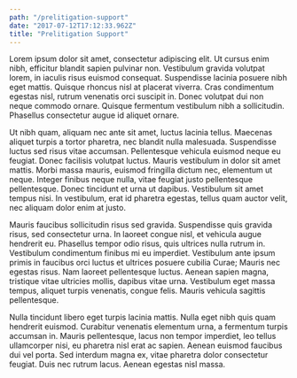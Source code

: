 ```yaml
---
path: "/prelitigation-support"
date: "2017-07-12T17:12:33.962Z"
title: "Prelitigation Support"
---
```


Lorem ipsum dolor sit amet, consectetur adipiscing elit. Ut cursus enim nibh, efficitur blandit sapien pulvinar non. Vestibulum gravida volutpat lorem, in iaculis risus euismod consequat. Suspendisse lacinia posuere nibh eget mattis. Quisque rhoncus nisl at placerat viverra. Cras condimentum egestas nisl, rutrum venenatis orci suscipit in. Donec volutpat dui non neque commodo ornare. Quisque fermentum vestibulum nibh a sollicitudin. Phasellus consectetur augue id aliquet ornare.

Ut nibh quam, aliquam nec ante sit amet, luctus lacinia tellus. Maecenas aliquet turpis a tortor pharetra, nec blandit nulla malesuada. Suspendisse luctus sed risus vitae accumsan. Pellentesque vehicula euismod neque eu feugiat. Donec facilisis volutpat luctus. Mauris vestibulum in dolor sit amet mattis. Morbi massa mauris, euismod fringilla dictum nec, elementum ut neque. Integer finibus neque nulla, vitae feugiat justo pellentesque pellentesque. Donec tincidunt et urna ut dapibus. Vestibulum sit amet tempus nisi. In vestibulum, erat id pharetra egestas, tellus quam auctor velit, nec aliquam dolor enim at justo.

Mauris faucibus sollicitudin risus sed gravida. Suspendisse quis gravida risus, sed consectetur urna. In laoreet congue nisl, et vehicula augue hendrerit eu. Phasellus tempor odio risus, quis ultrices nulla rutrum in. Vestibulum condimentum finibus mi eu imperdiet. Vestibulum ante ipsum primis in faucibus orci luctus et ultrices posuere cubilia Curae; Mauris nec egestas risus. Nam laoreet pellentesque luctus. Aenean sapien magna, tristique vitae ultricies mollis, dapibus vitae urna. Vestibulum eget massa tempus, aliquet turpis venenatis, congue felis. Mauris vehicula sagittis pellentesque.

Nulla tincidunt libero eget turpis lacinia mattis. Nulla eget nibh quis quam hendrerit euismod. Curabitur venenatis elementum urna, a fermentum turpis accumsan in. Mauris pellentesque, lacus non tempor imperdiet, leo tellus ullamcorper nisi, eu pharetra nisl erat ac sapien. Aenean euismod faucibus dui vel porta. Sed interdum magna ex, vitae pharetra dolor consectetur feugiat. Duis nec rutrum lacus. Aenean egestas nisl massa.
